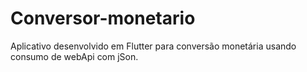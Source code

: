 # Conversor-monetario
 Aplicativo desenvolvido em Flutter para conversão monetária usando consumo de webApi com jSon.
